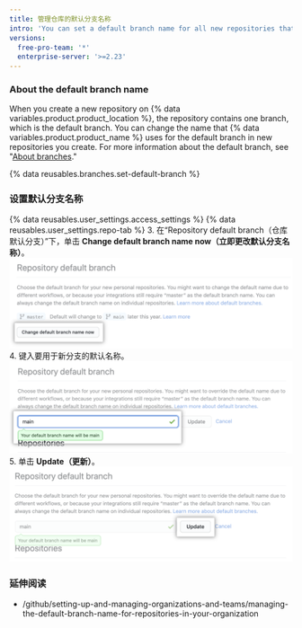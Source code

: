 ```yaml
---
title: 管理仓库的默认分支名称
intro: 'You can set a default branch name for all new repositories that you create.'
versions:
  free-pro-team: '*'
  enterprise-server: '>=2.23'
---
```


### About the default branch name

When you create a new repository on {% data variables.product.product_location %}, the repository contains one branch, which is the default branch. You can change the name that {% data variables.product.product_name %} uses for the default branch in new repositories you create. For more information about the default branch, see "[About branches](/github/collaborating-with-issues-and-pull-requests/about-branches#about-the-default-branch)."

{% data reusables.branches.set-default-branch %}

### 设置默认分支名称

{% data reusables.user_settings.access_settings %}
{% data reusables.user_settings.repo-tab %}
3. 在“Repository default branch（仓库默认分支）”下，单击 **Change default branch name now（立即更改默认分支名称）**。 ![覆盖按钮](/assets/images/help/settings/repo-default-name-button.png)
4. 键入要用于新分支的默认名称。 ![输入默认名称的文本框](/assets/images/help/settings/repo-default-name-text.png)
5. 单击 **Update（更新）**。 ![更新按钮](/assets/images/help/settings/repo-default-name-update.png)

### 延伸阅读

- /github/setting-up-and-managing-organizations-and-teams/managing-the-default-branch-name-for-repositories-in-your-organization

